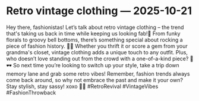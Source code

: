 # Retro vintage clothing — 2025-10-21

Hey there, fashionistas! Let’s talk about retro vintage clothing – the trend that's taking us back in time while keeping us looking fab!🌟 From funky florals to groovy bell bottoms, there’s something special about rocking a piece of fashion history. 💃🏼 Whether you thrift it or score a gem from your grandma's closet, vintage clothing adds a unique touch to any outfit. Plus, who doesn’t love standing out from the crowd with a one-of-a-kind piece? 👗🕶️ So next time you’re looking to switch up your style, take a trip down memory lane and grab some retro vibes! Remember, fashion trends always come back around, so why not embrace the past and make it your own? Stay stylish, stay sassy! xoxo 💋✨ #RetroRevival #VintageVibes #FashionThrowback